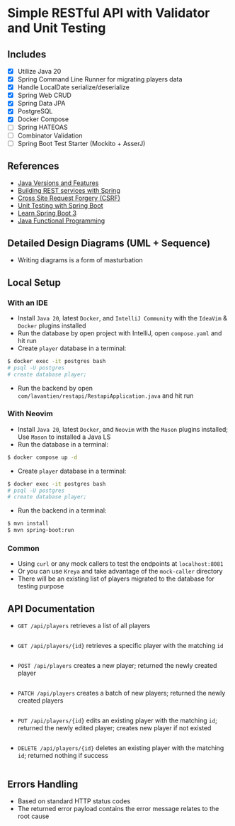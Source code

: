 # Simple RESTful API with Validator and Unit Testing

## Includes

- [X] Utilize Java 20
- [X] Spring Command Line Runner for migrating players data
- [X] Handle LocalDate serialize/deserialize
- [X] Spring Web CRUD
- [X] Spring Data JPA
- [X] PostgreSQL
- [X] Docker Compose
- [ ] Spring HATEOAS
- [ ] Combinator Validation
- [ ] Spring Boot Test Starter (Mockito + AsserJ)

## References

- [Java Versions and Features](https://www.marcobehler.com/guides/a-guide-to-java-versions-and-features)
- [Building REST services with Spring](https://spring.io/guides/tutorials/rest/)
- [Cross Site Request Forgery (CSRF)](https://docs.spring.io/spring-security/reference/servlet/exploits/csrf.html#servlet-csrf-configure-disable)
- [Unit Testing with Spring Boot](https://reflectoring.io/unit-testing-spring-boot/)
- [Learn Spring Boot 3](https://youtu.be/-mwpoE0x0JQ)
- [Java Functional Programming](https://youtu.be/VRpHdSFWGPs)

## Detailed Design Diagrams (UML + Sequence)

- Writing diagrams is a form of masturbation

## Local Setup

### With an IDE

- Install `Java 20`, latest `Docker`, and `IntelliJ Community` with the `IdeaVim` & `Docker` plugins installed
- Run the database by open project with IntelliJ, open `compose.yaml` and hit run
- Create `player` database in a terminal:

```bash
$ docker exec -it postgres bash
# psql -U postgres
# create database player;
```

- Run the backend by open `com/lavantien/restapi/RestapiApplication.java` and hit run

### With Neovim

- Install `Java 20`, latest `Docker`, and `Neovim` with the `Mason` plugins installed; Use `Mason` to installed a Java LS
- Run the database in a terminal:

```bash
$ docker compose up -d
```

- Create `player` database in a terminal:

```bash
$ docker exec -it postgres bash
# psql -U postgres
# create database player;
```

- Run the backend in a terminal:

```bash
$ mvn install
$ mvn spring-boot:run
```

### Common

- Using `curl` or any mock callers to test the endpoints at `localhost:8081`
- Or you can use `Kreya` and take advantage of the `mock-caller` directory
- There will be an existing list of players migrated to the database for testing purpose

## API Documentation

- `GET /api/players` retrieves a list of all players

```json

```

- `GET /api/players/{id}` retrieves a specific player with the matching `id`

```json

```

- `POST /api/players` creates a new player; returned the newly created player

```json

```

- `PATCH /api/players` creates a batch of new players; returned the newly created players

```json

```

- `PUT /api/players/{id}` edits an existing player with the matching `id`; returned the newly edited player; creates new player if not existed

```json

```

- `DELETE /api/players/{id}` deletes an existing player with the matching `id`; returned nothing if success

```json

```

## Errors Handling

- Based on standard HTTP status codes
- The returned error payload contains the error message relates to the root cause
